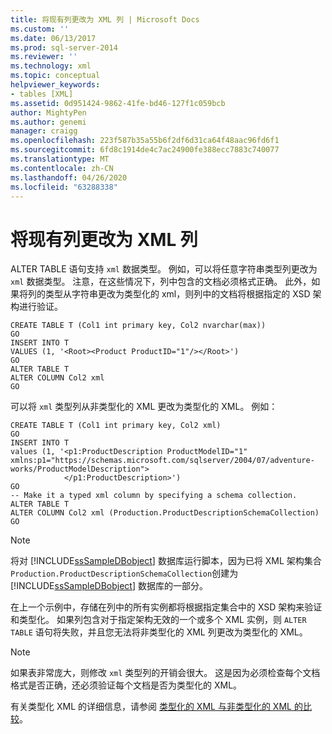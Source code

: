 ```yaml
---
title: 将现有列更改为 XML 列 | Microsoft Docs
ms.custom: ''
ms.date: 06/13/2017
ms.prod: sql-server-2014
ms.reviewer: ''
ms.technology: xml
ms.topic: conceptual
helpviewer_keywords:
- tables [XML]
ms.assetid: 0d951424-9862-41fe-bd46-127f1c059bcb
author: MightyPen
ms.author: genemi
manager: craigg
ms.openlocfilehash: 223f587b35a55b6f2df6d31ca64f48aac96fd6f1
ms.sourcegitcommit: 6fd8c1914de4c7ac24900fe388ecc7883c740077
ms.translationtype: MT
ms.contentlocale: zh-CN
ms.lasthandoff: 04/26/2020
ms.locfileid: "63288338"
---
```

# <a name="change-existing-columns-to-xml-columns"></a>将现有列更改为 XML 列
  ALTER TABLE 语句支持 `xml` 数据类型。 例如，可以将任意字符串类型列更改为 `xml` 数据类型。 注意，在这些情况下，列中包含的文档必须格式正确。 此外，如果将列的类型从字符串更改为类型化的 xml，则列中的文档将根据指定的 XSD 架构进行验证。  
  
```  
CREATE TABLE T (Col1 int primary key, Col2 nvarchar(max))  
GO  
INSERT INTO T   
VALUES (1, '<Root><Product ProductID="1"/></Root>')  
GO  
ALTER TABLE T   
ALTER COLUMN Col2 xml  
GO  
```  
  
 可以将 `xml` 类型列从非类型化的 XML 更改为类型化的 XML。 例如：  
  
```  
CREATE TABLE T (Col1 int primary key, Col2 xml)  
GO  
INSERT INTO T   
values (1, '<p1:ProductDescription ProductModelID="1"   
xmlns:p1="https://schemas.microsoft.com/sqlserver/2004/07/adventure-works/ProductModelDescription">  
            </p1:ProductDescription>')  
GO   
-- Make it a typed xml column by specifying a schema collection.  
ALTER TABLE T   
ALTER COLUMN Col2 xml (Production.ProductDescriptionSchemaCollection)  
GO  
```  
  
> [!NOTE]  
>  将对 [!INCLUDE[ssSampleDBobject](../../includes/sssampledbobject-md.md)] 数据库运行脚本，因为已将 XML 架构集合 `Production.ProductDescriptionSchemaCollection`创建为 [!INCLUDE[ssSampleDBobject](../../includes/sssampledbobject-md.md)] 数据库的一部分。  
  
 在上一个示例中，存储在列中的所有实例都将根据指定集合中的 XSD 架构来验证和类型化。 如果列包含对于指定架构无效的一个或多个 XML 实例，则 `ALTER TABLE` 语句将失败，并且您无法将非类型化的 XML 列更改为类型化的 XML。  
  
> [!NOTE]  
>  如果表非常庞大，则修改 `xml` 类型列的开销会很大。 这是因为必须检查每个文档格式是否正确，还必须验证每个文档是否为类型化的 XML。  
  
 有关类型化 XML 的详细信息，请参阅 [类型化的 XML 与非类型化的 XML 的比较](compare-typed-xml-to-untyped-xml.md)。  
  
  
